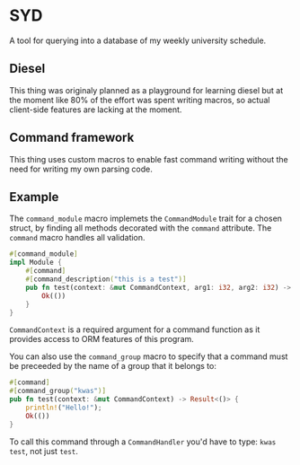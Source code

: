 # SYD
A tool for querying into a database of my weekly university schedule.

## Diesel
This thing was originaly planned as a playground for learning diesel but at the moment like 80% of the effort was spent writing macros, so actual client-side features are lacking at the moment.

## Command framework
This thing uses custom macros to enable fast command writing without the need for writing my own parsing code.

## Example

The `command_module` macro implemets the `CommandModule` trait for a chosen struct, by finding all methods decorated with the `command` attribute. The `command` macro handles all validation.
 
```rust
#[command_module]
impl Module {
    #[command]
    #[command_description("this is a test")]
    pub fn test(context: &mut CommandContext, arg1: i32, arg2: i32) -> Result<()>{
        Ok(())
    }
}
```
`CommandContext` is a required argument for a command function as it provides access to ORM features of this program.

You can also use the `command_group` macro to specify that a command must be preceeded by the name of a group that it belongs to:

```rust
#[command]
#[command_group("kwas")]
pub fn test(context: &mut CommandContext) -> Result<()> {
    println!("Hello!");
    Ok(())
}
```
To call this command through a `CommandHandler` you'd have to type: 
`kwas test`, not just `test`.

